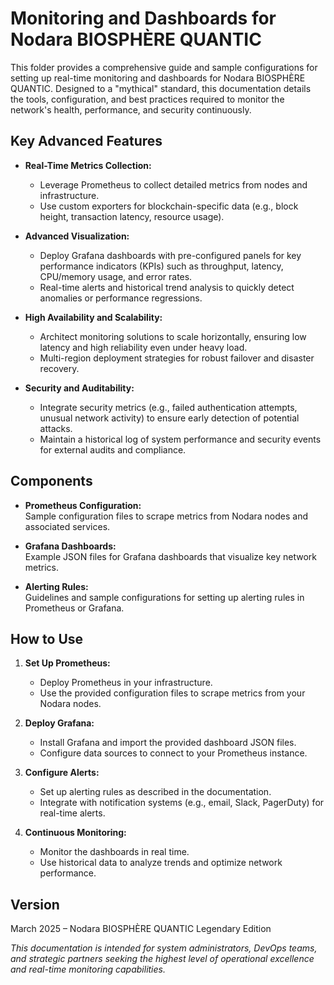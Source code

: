 # Monitoring and Dashboards for Nodara BIOSPHÈRE QUANTIC

This folder provides a comprehensive guide and sample configurations for setting up real-time monitoring and dashboards for Nodara BIOSPHÈRE QUANTIC. Designed to a "mythical" standard, this documentation details the tools, configuration, and best practices required to monitor the network's health, performance, and security continuously.

## Key Advanced Features

- **Real-Time Metrics Collection:**
  - Leverage Prometheus to collect detailed metrics from nodes and infrastructure.
  - Use custom exporters for blockchain-specific data (e.g., block height, transaction latency, resource usage).

- **Advanced Visualization:**
  - Deploy Grafana dashboards with pre-configured panels for key performance indicators (KPIs) such as throughput, latency, CPU/memory usage, and error rates.
  - Real-time alerts and historical trend analysis to quickly detect anomalies or performance regressions.

- **High Availability and Scalability:**
  - Architect monitoring solutions to scale horizontally, ensuring low latency and high reliability even under heavy load.
  - Multi-region deployment strategies for robust failover and disaster recovery.

- **Security and Auditability:**
  - Integrate security metrics (e.g., failed authentication attempts, unusual network activity) to ensure early detection of potential attacks.
  - Maintain a historical log of system performance and security events for external audits and compliance.

## Components

- **Prometheus Configuration:**  
  Sample configuration files to scrape metrics from Nodara nodes and associated services.
  
- **Grafana Dashboards:**  
  Example JSON files for Grafana dashboards that visualize key network metrics.
  
- **Alerting Rules:**  
  Guidelines and sample configurations for setting up alerting rules in Prometheus or Grafana.

## How to Use

1. **Set Up Prometheus:**
   - Deploy Prometheus in your infrastructure.
   - Use the provided configuration files to scrape metrics from your Nodara nodes.
   
2. **Deploy Grafana:**
   - Install Grafana and import the provided dashboard JSON files.
   - Configure data sources to connect to your Prometheus instance.

3. **Configure Alerts:**
   - Set up alerting rules as described in the documentation.
   - Integrate with notification systems (e.g., email, Slack, PagerDuty) for real-time alerts.

4. **Continuous Monitoring:**
   - Monitor the dashboards in real time.
   - Use historical data to analyze trends and optimize network performance.

## Version
March 2025 – Nodara BIOSPHÈRE QUANTIC Legendary Edition

*This documentation is intended for system administrators, DevOps teams, and strategic partners seeking the highest level of operational excellence and real-time monitoring capabilities.*
